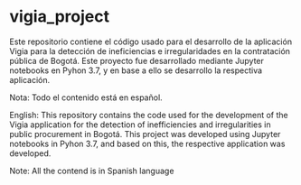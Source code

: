 # vigia_project
Este repositorio contiene el código usado para el desarrollo de la aplicación Vigia para la detección de ineficiencias e irregularidades en la contratación pública de Bogotá.
Este proyecto fue desarrollado mediante Jupyter notebooks en Pyhon 3.7, y en base a ello se desarrollo la respectiva aplicación.

Nota: Todo el contenido está en español.

English:
This repository contains the code used for the development of the Vigia application for the detection of inefficiencies and irregularities in public procurement in Bogotá.
This project was developed using Jupyter notebooks in Pyhon 3.7, and based on this, the respective application was developed.

Note: All the contend is in Spanish language

